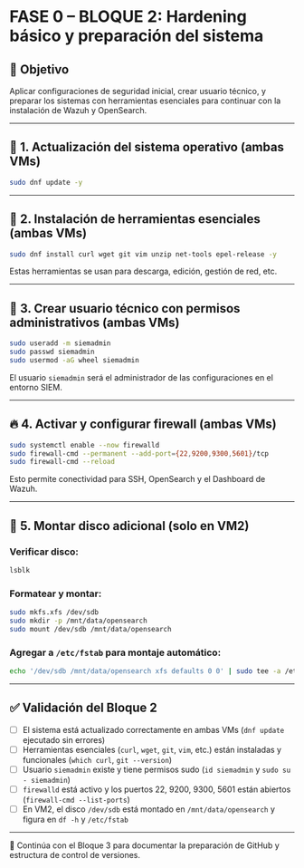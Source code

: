 
# FASE 0 – BLOQUE 2: Hardening básico y preparación del sistema

## 🎯 Objetivo

Aplicar configuraciones de seguridad inicial, crear usuario técnico, y preparar los sistemas con herramientas esenciales para continuar con la instalación de Wazuh y OpenSearch.

---

## 🧱 1. Actualización del sistema operativo (ambas VMs)

```bash
sudo dnf update -y
```

---

## 🧰 2. Instalación de herramientas esenciales (ambas VMs)

```bash
sudo dnf install curl wget git vim unzip net-tools epel-release -y
```

Estas herramientas se usan para descarga, edición, gestión de red, etc.

---

## 👤 3. Crear usuario técnico con permisos administrativos (ambas VMs)

```bash
sudo useradd -m siemadmin
sudo passwd siemadmin
sudo usermod -aG wheel siemadmin
```

El usuario `siemadmin` será el administrador de las configuraciones en el entorno SIEM.

---

## 🔥 4. Activar y configurar firewall (ambas VMs)

```bash
sudo systemctl enable --now firewalld
sudo firewall-cmd --permanent --add-port={22,9200,9300,5601}/tcp
sudo firewall-cmd --reload
```

Esto permite conectividad para SSH, OpenSearch y el Dashboard de Wazuh.

---

## 💾 5. Montar disco adicional (solo en VM2)

### Verificar disco:

```bash
lsblk
```

### Formatear y montar:

```bash
sudo mkfs.xfs /dev/sdb
sudo mkdir -p /mnt/data/opensearch
sudo mount /dev/sdb /mnt/data/opensearch
```

### Agregar a `/etc/fstab` para montaje automático:

```bash
echo '/dev/sdb /mnt/data/opensearch xfs defaults 0 0' | sudo tee -a /etc/fstab
```

---

## ✅ Validación del Bloque 2

- [ ] El sistema está actualizado correctamente en ambas VMs (`dnf update` ejecutado sin errores)
- [ ] Herramientas esenciales (`curl`, `wget`, `git`, `vim`, etc.) están instaladas y funcionales (`which curl`, `git --version`)
- [ ] Usuario `siemadmin` existe y tiene permisos sudo (`id siemadmin` y `sudo su - siemadmin`)
- [ ] `firewalld` está activo y los puertos 22, 9200, 9300, 5601 están abiertos (`firewall-cmd --list-ports`)
- [ ] En VM2, el disco `/dev/sdb` está montado en `/mnt/data/opensearch` y figura en `df -h` y `/etc/fstab`

---

📘 Continúa con el Bloque 3 para documentar la preparación de GitHub y estructura de control de versiones.
